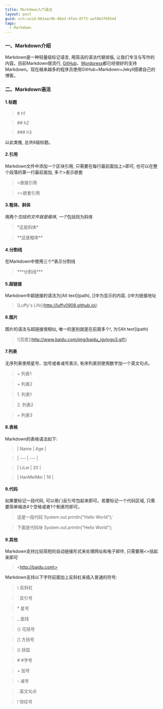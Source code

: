 ```yaml
---
title: Markdown入门语法
layout: post
guid: urn:uuid:081eac9b-86e2-4fe4-8f75-aaf8b2f6954d
tags:
  - Markdown
---
```


### 一、Markdown介绍
Markdown是一种轻量级标记语言, 用简洁的语法代替排版, 让我们专注与写作的内容。目前Markdown很流行, [GitHub](https://github.com)、[Wordpress](http://wordpress.com)都已经很好的支持Markdown。现在越来越多的程序员使用GitHub+Markdown+Jekyll搭建自己的博客。

### 二、Markdown语法

#### 1.标题

> \# h1

> \## h2

> \### h3

以此类推, 总共6级标题。

#### 2.引用

Markdown文件中添加一个区块引用, 只需要在每行最前面加上>即可, 也可以在整个段落的第一行最前面加, 多个>表示嵌套

> \>直接引用

> \>>嵌套引用

#### 3.粗体、斜体
用两个*包括的文件就是粗体, 一个*包括则为斜体

> \*这是斜体\*

> \*\*这是粗体\*\*

#### 4.分割线
在Markdown中使用三个*表示分割线

> \*\*\*分割线\*\*\*

#### 5.超链接
Markdown中超链接的语法为\[Alt text\]\(path\), \[\]中为显示的内容, \(\)中为链接地址

> \[Luffy's Life\]\(http://luffy0908.github.io\)

#### 6.图片
图片的语法与超链接很相似, 唯一的差别就是在前面多个!, 为!\[Alt text\]\(path\)

> !\[百度\]\(http://www.baidu.com/img/baidu_jgylogo3.gif\)

#### 7.列表
无序列表使用星号、加号或者减号表示, 有序列表则使用数字加一个英文句点。

> \+ 列表1

> \+ 列表2

> 1\. 列表1  

> 2\. 列表2

> \+ 列表3

#### 8.表格

Markdown的表格语法如下:

>  \| Name \| Age \|

>  \| \--- \| \--- \|

>  \| LiLei \| 20  \|

>  \| HanMeiMei \| 19 \|

#### 9.代码
如果要标记一段代码, 可以用(`)反引号包起来即可。若要标记一个代码区域, 只需要简单缩进4个空格或者1个制表符即可。

> 这是一段代码\`System.out.println("Hello World");\`

> 下面是代码块
    System.out.println("Hello World");

#### 9.其他
Markdown支持比较简短的自动链接形式来处理网址和电子邮件, 只需要用<>括起来即可

> \<http://baidu.com\>

Markdown支持以下字符前面加上反斜杠来插入普通的符号:

> \\ 反斜杠

> \` 反引号

> \* 星号

> \_ 底线

> \{} 花括号

> \[] 方括号

> \() 括弧

> \# #字号

> \+ 加号

> \- 减号

> \. 英文句点
 
> \! 惊叹号

